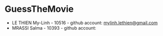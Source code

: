 # GuessTheMovie

- LE THIEN My-Linh - 10516 - github account: mylinh.lethien@gmail.com
- MRASSI Salma - 10393 - github account: 
